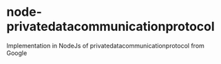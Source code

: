 node-privatedatacommunicationprotocol
=====================================

Implementation in NodeJs of privatedatacommunicationprotocol from Google
